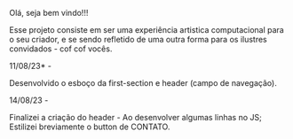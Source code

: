 Olá, seja bem vindo!!!

Esse projeto consiste em ser uma experiência artistica computacional para o seu criador, e se sendo refletido de uma outra forma para os ilustres convidados - cof cof vocês. 

11/08/23* - 

Desenvolvido o esboço da first-section e header (campo de navegação).

14/08/23 -

Finalizei a criação do header - Ao desenvolver algumas linhas no JS; Estilizei breviamente o button de CONTATO. 